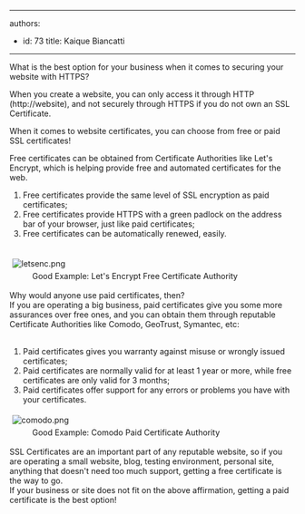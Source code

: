 

---
authors:
  - id: 73
    title: Kaique Biancatti
---




<span class='intro'> <p>What is the best option for your business when it comes to securing your website with HTTPS?<br></p> </span>

<p>When you create a website, you can only access it through HTTP (http&#58;//website), and not securely through HTTPS if you do not own an SSL Certificate.</p><p>When it comes to website certificates, you can choose from free or paid SSL certificates!</p><p>Free certificates can be obtained from Certificate Authorities like Let's Encrypt, which is helping provide free and automated certificates for the web.</p><ol><li>Free certificates provide the same level of SSL encryption as paid certificates;</li><li>Free certificates provide HTTPS with a green padlock on the address bar of your browser, just like paid certificates;</li><li>Free certificates can be automatically renewed, easily.</li></ol><div><br></div><div><img src="/PublishingImages/letsenc.png" alt="letsenc.png" style="margin&#58;5px;" />&#160;</div><dd class="ssw15-rteElement-FigureGood">Good Example&#58; Let's Encrypt Free Certificate Authority<br></dd><div><br>Why would anyone use paid certificates, then?</div><div>If you are operating a big business, paid certificates give you some more assurances over free ones, and you can obtain them through reputable Certificate Authorities like Comodo, GeoTrust, Symantec, etc&#58;</div><div><br></div><div><ol><li>Paid certificates gives you warranty against misuse or wrongly issued certificates;</li><li>Paid certificates are normally valid for at least 1 year or more, while free certificates are only valid for 3 months;</li><li>Paid certificates offer support for any errors or problems you have with your certificates.</li></ol><div><img src="/PublishingImages/comodo.png" alt="comodo.png" style="margin&#58;5px;" /><dd class="ssw15-rteElement-FigureGood">Good Example&#58; Comodo Paid Certificate Authority<br></dd></div><div><br></div><div>SSL Certificates are an important part of any reputable website, so if you are operating a small website, blog, testing environment, personal site, anything that doesn't need too much support, getting a free certificate is the way to go.</div><div>If your business or site does not fit on the above affirmation, getting a paid certificate is the best option!<br></div></div>


